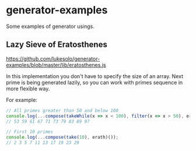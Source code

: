 # generator-examples
Some examples of generator usings.

## Lazy Sieve of Eratosthenes
https://github.com/lukesolo/generator-examples/blob/master/lib/eratosthenes.js

In this implementation you don't have to specify the size of an array.
Next prime is being generated lazily, so you can work with primes sequence in more flexible way.

For example:
```javascript
// All primes greater than 50 and below 100
console.log(...compose(takeWhile(x => x < 100), filter(x => x > 50), erath)());
// 53 59 61 67 71 73 79 83 89 97

// First 10 primes
console.log(...compose(take(10), erath)());
// 2 3 5 7 11 13 17 19 23 29
```
